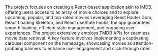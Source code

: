 The project focuses on creating a React-based application akin to IMDB, offering users access to an array of movie choices and to explore upcoming, popular, and top-rated movies.Leveraging React Router Dom, React Loading Skeleton, and React useState hooks, the app guarantees smooth loading, efficient state management, and engaging user experiences. The project extensively employs TMDB APIs for seamless movie data retrieval. A key feature involves implementing a captivating carousel component on the homepage, showcasing movies as attention-grabbing banners to enhance user engagement and click-through rates
